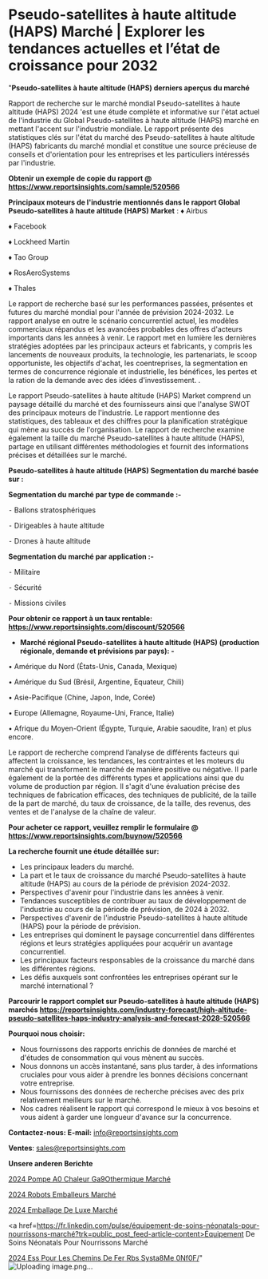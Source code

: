 # Pseudo-satellites à haute altitude (HAPS) Marché | Explorer les tendances actuelles et l’état de croissance pour 2032

"<strong>Pseudo-satellites à haute altitude (HAPS) derniers aperçus du marché</strong>

Rapport de recherche sur le marché mondial Pseudo-satellites à haute altitude (HAPS) 2024 'est une étude complète et informative sur l'état actuel de l'industrie du Global Pseudo-satellites à haute altitude (HAPS) marché en mettant l'accent sur l'industrie mondiale. Le rapport présente des statistiques clés sur l'état du marché des Pseudo-satellites à haute altitude (HAPS) fabricants du marché mondial et constitue une source précieuse de conseils et d'orientation pour les entreprises et les particuliers intéressés par l'industrie.

<strong>Obtenir un exemple de copie du rapport @ <a href=https://www.reportsinsights.com/sample/520566>https://www.reportsinsights.com/sample/520566</a></strong>

<strong>Principaux moteurs de l'industrie mentionnés dans le rapport Global Pseudo-satellites à haute altitude (HAPS) Market</strong> :
♦ Airbus

♦ Facebook

♦ Lockheed Martin

♦ Tao Group

♦ RosAeroSystems

♦ Thales

Le rapport de recherche basé sur les performances passées, présentes et futures du marché mondial pour l'année de prévision 2024-2032. Le rapport analyse en outre le scénario concurrentiel actuel, les modèles commerciaux répandus et les avancées probables des offres d'acteurs importants dans les années à venir. Le rapport met en lumière les dernières stratégies adoptées par les principaux acteurs et fabricants, y compris les lancements de nouveaux produits, la technologie, les partenariats, le scoop opportuniste, les objectifs d'achat, les coentreprises, la segmentation en termes de concurrence régionale et industrielle, les bénéfices, les pertes et la ration de la demande avec des idées d'investissement. .

Le rapport Pseudo-satellites à haute altitude (HAPS) Market comprend un paysage détaillé du marché et des fournisseurs ainsi que l'analyse SWOT des principaux moteurs de l'industrie. Le rapport mentionne des statistiques, des tableaux et des chiffres pour la planification stratégique qui mène au succès de l'organisation. Le rapport de recherche examine également la taille du marché Pseudo-satellites à haute altitude (HAPS), partage en utilisant différentes méthodologies et fournit des informations précises et détaillées sur le marché.

<strong>Pseudo-satellites à haute altitude (HAPS) Segmentation du marché basée sur :</strong>

<strong>Segmentation du marché par type de commande :-</strong>

⁃ Ballons stratosphériques

⁃ Dirigeables à haute altitude

⁃ Drones à haute altitude

<strong>Segmentation du marché par application :-</strong>

⁃ Militaire

⁃ Sécurité

⁃ Missions civiles

<strong>Pour obtenir ce rapport à un taux rentable: <a href=https://www.reportsinsights.com/discount/520566>https://www.reportsinsights.com/discount/520566</a></strong>
<ul>
  <li><strong>Marché régional Pseudo-satellites à haute altitude (HAPS) (production régionale, demande et prévisions par pays): -</strong></li>
</ul>
• Amérique du Nord (États-Unis, Canada, Mexique)

• Amérique du Sud (Brésil, Argentine, Equateur, Chili)

• Asie-Pacifique (Chine, Japon, Inde, Corée)

• Europe (Allemagne, Royaume-Uni, France, Italie)

• Afrique du Moyen-Orient (Égypte, Turquie, Arabie saoudite, Iran) et plus encore.

Le rapport de recherche comprend l’analyse de différents facteurs qui affectent la croissance, les tendances, les contraintes et les moteurs du marché qui transforment le marché de manière positive ou négative. Il parle également de la portée des différents types et applications ainsi que du volume de production par région. Il s'agit d'une évaluation précise des techniques de fabrication efficaces, des techniques de publicité, de la taille de la part de marché, du taux de croissance, de la taille, des revenus, des ventes et de l'analyse de la chaîne de valeur.

<strong>Pour acheter ce rapport, veuillez remplir le formulaire @   <a href=https://www.reportsinsights.com/buynow/520566>https://www.reportsinsights.com/buynow/520566</a></strong>

<strong>La recherche fournit une étude détaillée sur:</strong>
<ul>
  <li>Les principaux leaders du marché.</li>
  <li>La part et le taux de croissance du marché Pseudo-satellites à haute altitude (HAPS) au cours de la période de prévision 2024-2032.</li>
  <li>Perspectives d'avenir pour l'industrie dans les années à venir.</li>
  <li>Tendances susceptibles de contribuer au taux de développement de l'industrie au cours de la période de prévision, de 2024 à 2032.</li>
  <li>Perspectives d'avenir de l'industrie Pseudo-satellites à haute altitude (HAPS) pour la période de prévision.</li>
  <li>Les entreprises qui dominent le paysage concurrentiel dans différentes régions et leurs stratégies appliquées pour acquérir un avantage concurrentiel.</li>
  <li>Les principaux facteurs responsables de la croissance du marché dans les différentes régions.</li>
  <li>Les défis auxquels sont confrontées les entreprises opérant sur le marché international ?</li>
</ul>

<strong>Parcourir le rapport complet sur Pseudo-satellites à haute altitude (HAPS) marchés <a href=https://reportsinsights.com/industry-forecast/high-altitude-pseudo-satellites-haps-industry-analysis-and-forecast-2028-520566>https://reportsinsights.com/industry-forecast/high-altitude-pseudo-satellites-haps-industry-analysis-and-forecast-2028-520566</a></strong>

<strong>Pourquoi nous choisir:</strong>
<ul>
  <li>Nous fournissons des rapports enrichis de données de marché et d'études de consommation qui vous mènent au succès.</li>
  <li>Nous donnons un accès instantané, sans plus tarder, à des informations cruciales pour vous aider à prendre les bonnes décisions concernant votre entreprise.</li>
  <li>Nous fournissons des données de recherche précises avec des prix relativement meilleurs sur le marché.</li>
  <li>Nos cadres réalisent le rapport qui correspond le mieux à vos besoins et vous aident à garder une longueur d'avance sur la concurrence.</li>
</ul>
<strong>Contactez-nous:
</strong><strong>E-mail:</strong> <a href=mailto:info@reportsinsights.com>info@reportsinsights.com</a>

<strong>Ventes</strong>: <a href=mailto:sales@reportsinsights.com>sales@reportsinsights.com</a>

<strong>Unsere anderen Berichte</strong>

<a href=https://www.linkedin.com/pulse/2024-pompe-%C3%A0-chaleur-g%C3%A9othermique-march%C3%A9-analyse-gatmc/>2024 Pompe A0 Chaleur Ga9Othermique Marché</a>

<a href=https://www.linkedin.com/pulse/2024-robots-emballeurs-march%C3%A9-tendances-rapport-5i9jc/>2024 Robots Emballeurs Marché</a>

<a href=https://www.linkedin.com/pulse/2024-emballage-de-luxe-marché-partager-lanalyse-4y7jc/>2024 Emballage De Luxe Marché</a>

<a href=https://fr.linkedin.com/pulse/équipement-de-soins-néonatals-pour-nourrissons-marché?trk=public_post_feed-article-content>Équipement De Soins Néonatals Pour Nourrissons Marché</a>

<a href=https://www.linkedin.com/pulse/2024-ess-pour-les-chemins-de-fer-rbs-syst%C3%A8me-0nf0f/>2024 Ess Pour Les Chemins De Fer Rbs Systa8Me 0Nf0F/</a>"
![Uploading image.png…]()
